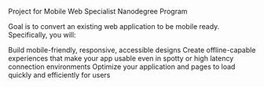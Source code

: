 Project for Mobile Web Specialist Nanodegree Program

Goal is to convert an existing web application to be mobile ready. Specifically, you will:

Build mobile-friendly, responsive, accessible designs
Create offline-capable experiences that make your app usable even in spotty or high latency connection environments
Optimize your application and pages to load quickly and efficiently for users

